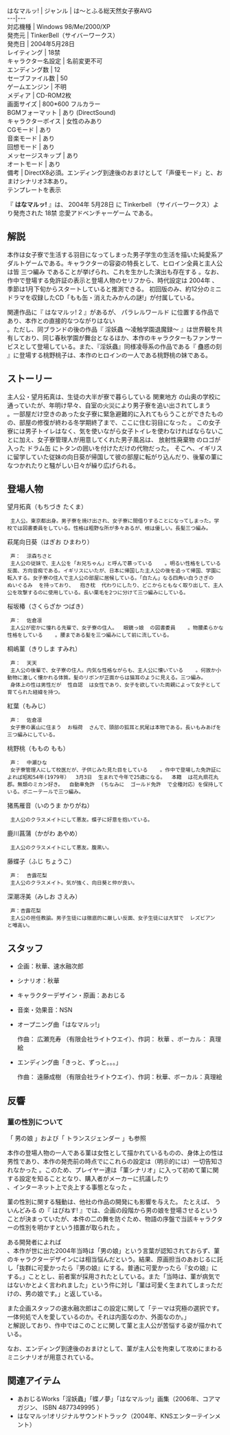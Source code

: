 はなマルッ!  |  ジャンル  |  は～とふる総天然女子寮AVG     
---|---  
対応機種  |  Windows 98/Me/2000/XP   
発売元  |  TinkerBell（サイバーワークス）   
発売日  |  2004年5月28日     
レイティング  |  18禁     
キャラクター名設定  |  名前変更不可   
エンディング数  |  12   
セーブファイル数  |  50   
ゲームエンジン  |  不明   
メディア  |  CD-ROM2枚   
画面サイズ  |  800*600 フルカラー   
BGMフォーマット  |  あり (DirectSound)   
キャラクターボイス  |  女性のみあり   
CGモード  |  あり   
音楽モード  |  あり   
回想モード  |  あり   
メッセージスキップ  |  あり   
オートモード  |  あり   
備考  |  DirectX8必須。エンディング到達後のおまけとして「声優モード」と、おまけシナリオ3本あり。   
テンプレートを表示  
  
『 **はなマルッ!** 』は、  2004年  5月28日  に  Tinkerbell  （サイバーワークス）より発売された  18禁
恋愛アドベンチャーゲーム  である。

##  解説  

本作は女子寮で生活する羽目になってしまった男子学生の生活を描いた純愛系アダルトゲームである。キャラクターの容姿の特長として、ヒロイン全員と主人公は皆
三つ編み  であることが挙げられ、これを生かした演出も存在する    。なお、作中で登場する免許証の表示と登場人物のセリフから、時代設定は
2004年  、季節は1月下旬からスタートしていると推測できる。
初回版のみ、約12分のミニドラマを収録したCD「もも缶・消えたみかんの謎!」が付属している。

関連作品に『  はなマルッ! 2  』があるが、  パラレルワールド  に位置する作品であり、本作との直接的なつながりはない  
。ただし、同ブランドの後の作品『  淫妖蟲 〜凌触学園退魔録〜
』は世界観を共有しており、同じ春秋学園が舞台となるほか、本作のキャラクターもファンサービスとして登場している。また、『淫妖蟲』同様凌辱系の作品である『
蠱惑の刻  』に登場する桃野桃子は、本作のヒロインの一人である桃野桃の妹である。

##  ストーリー  

主人公・望月拓真は、生徒の大半が寮で暮らしている  関東地方  の山奥の学校に通っていたが、年明け早々、自室の火災により男子寮を追い出されてしまう  
。一部屋だけ空きのあった女子寮に緊急避難的に入れてもらうことができたものの、部屋の修復が終わる冬学期終了まで、ここに住む羽目になった    。
この女子寮には男子トイレはなく、気を使いながら女子トイレを使わなければならないことに加え、女子寮管理人が用意してくれた男子風呂は、  放射性廃棄物
のロゴが入った  ドラム缶  にトタンの囲いを付けただけの代物だった。
そこへ、イギリスに留学していた従妹の向日葵が帰国して彼の部屋に転がり込んだり、後輩の菫になつかれたりと騒がしい日々が繰り広げられる。

##  登場人物  

望月拓真（もちづき たくま）

     主人公。東京都出身。男子寮を焼け出され、女子寮に間借りすることになってしまった。学校では図書委員をしている。性格は粗野な所が多々あるが、根は優しい。長髪三つ編み。 
萩尾向日葵（はぎお ひまわり）

     声：  涼森ちさと   
     主人公の従妹で、主人公を「お兄ちゃん」と呼んで慕っている    。明るい性格をしている反面、方向音痴である。イギリスにいたが、日本に帰国した主人公の後を追って帰国、学園に転入する。女子寮の住人で主人公の部屋に居候している。「白たん」なる四角い白うさぎの  ぬいぐるみ  を持っており、  抱き枕  代わりにしたり、どこからともなく取り出して、主人公を攻撃するのに使用している。長い栗毛を2つに分けて三つ編みにしている。 
桜坂椿（さくらざか つばき）

     声：  佐倉凛   
     主人公が密かに憧れる先輩で、女子寮の住人。  眼鏡っ娘  の図書委員    。物腰柔らかな性格をしている    。腰まである髪を三つ編みにして前に流している。 
桐嶋菫（きりしま すみれ）

     声：  天天     
     主人公の後輩で、女子寮の住人。内気な性格ながらも、主人公に懐いている    。何故か小動物に激しく懐かれる体質。髪のリボンが正面からは猫耳のように見える。三つ編み。 
     身体上の性は男性だが  性自認  は女性であり、女子を欲していた両親によって女子として育てられた経緯を持つ。 
紅葉（もみじ）

     声：  佐倉凛 
     女子寮の裏山に住まう  お稲荷  さんで、頭部の狐耳と尻尾は本物である。長いもみあげを三つ編みにしている。 
桃野桃（ももの もも）

     声：  中瀬ひな   
     女子寮管理人にして校医だが、子供じみた見た目をしている    。作中で登場した免許証によれば昭和54年(1979年）  3月3日  生まれで今年で25歳になる。  本籍  は花丸県花丸郡。無類のミカン好き。  自動車免許  (ちなみに  ゴールド免許  で全種対応）を保持している。ポニーテールで三つ編み。 
猪馬雁音（いのうま かりがね）

     主人公のクラスメイトにして悪友。蝶子に好意を抱いている。 
鹿川菖蒲（かがわ あやめ）

     主人公のクラスメイトにして悪友。腹黒い。 
藤蝶子（ふじ ちょうこ）

     声：  杏露花梨 
     主人公のクラスメイト。気が強く、向日葵と仲が良い。 
深潮冴美（みしお さえみ）

     声：杏露花梨 
     主人公の担任教諭。男子生徒には徹底的に厳しい反面、女子生徒には大甘で  レズビアン  と噂高い。 

##  スタッフ  

  * 企画：秋華、速水融次郎 
  * シナリオ：秋華   
  * キャラクターデザイン・原画：あおじる   
  * 音楽・効果音：NSN 
  * オープニング曲「はなマルッ!」 

     作曲：  広瀬充寿  （有限会社ライトウエイ）、作詞：  秋華  、ボーカル：  真理絵 
  * エンディング曲「きっと、ずっと。。。」 

     作曲：  遠藤成樹  （有限会社ライトウエイ）、作詞：秋華、ボーカル：真理絵 

##  反響  

###  菫の性別について  

「  男の娘  」および「  トランスジェンダー  」も参照

本作の登場人物の一人である菫は女性として描かれているものの、身体上の性は男性であり、本作の発売前の時点でにこれらの設定は（明示的には）一切告知されなかった
  。このため、プレイヤー達は「菫シナリオ」に入って初めて菫に関する設定を知ることとなり、購入者がメーカーに抗議したり  
、インターネット上で炎上する事態となった    。

菫の性別に関する騒動は、他社の作品の開発にも影響を与えた。 たとえば、  ういんどみる  の『  はぴねす!
』では、企画の段階から男の娘を登場させるということが決まっていたが、本件の二の舞を防ぐため、物語の序盤で当該キャラクターの性別を明かすという措置が取られた
  。

ある開発者によれば  
、本作が世に出た2004年当時は「男の娘」という言葉が認知されておらず、菫のキャラクターデザインには相当悩んだという。結果、原画担当のあおじるに託し「抜群に可愛かったら『男の娘』にする。普通に可愛かったら『女の娘』にする。」こととし、前者案が採用されたとしている。また「当時は、菫が病気ではないかとよく言われました」という件に対し「菫は可愛く生まれてしまっただけの、男の娘です。」と返している。

また企画スタッフの速水融次郎はこの設定に関して「テーマは究極の選択です。一体何処で人を愛しているのか。それは内面なのか、外面なのか。」  
と解説しており、作中ではこのことに関して菫と主人公が苦悩する姿が描かれている。

なお、エンディング到達後のおまけとして、菫が主人公を拘束して攻めにまわるミニシナリオが用意されている。

##  関連アイテム  

  * あおじるWorks「淫妖蟲」「蝶ノ夢」「はなマルッ!」画集（2006年、コアマガジン、  ISBN 4877349995  ） 
  * はなマルッ!オリジナルサウンドトラック（2004年、KNSエンターテインメント） 

